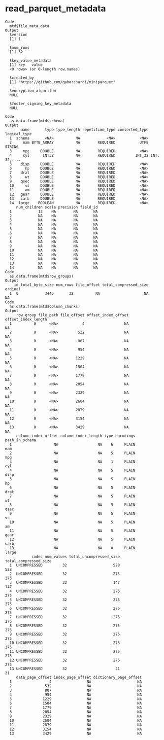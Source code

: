 # read_parquet_metadata

    Code
      mtd$file_meta_data
    Output
      $version
      [1] 1
      
      $num_rows
      [1] 32
      
      $key_value_metadata
      [1] key   value
      <0 rows> (or 0-length row.names)
      
      $created_by
      [1] "https://github.com/gaborcsardi/miniparquet"
      
      $encryption_algorithm
      NULL
      
      $footer_signing_key_metadata
      NULL
      
    Code
      as.data.frame(mtd$schema)
    Output
           name       type type_length repetition_type converted_type logical_type
      1  schema       <NA>          NA            <NA>           <NA>             
      2     nam BYTE_ARRAY          NA        REQUIRED           UTF8       STRING
      3     mpg     DOUBLE          NA        REQUIRED           <NA>             
      4     cyl      INT32          NA        REQUIRED         INT_32 INT, 32,....
      5    disp     DOUBLE          NA        REQUIRED           <NA>             
      6      hp     DOUBLE          NA        REQUIRED           <NA>             
      7    drat     DOUBLE          NA        REQUIRED           <NA>             
      8      wt     DOUBLE          NA        REQUIRED           <NA>             
      9    qsec     DOUBLE          NA        REQUIRED           <NA>             
      10     vs     DOUBLE          NA        REQUIRED           <NA>             
      11     am     DOUBLE          NA        REQUIRED           <NA>             
      12   gear     DOUBLE          NA        REQUIRED           <NA>             
      13   carb     DOUBLE          NA        REQUIRED           <NA>             
      14  large    BOOLEAN          NA        REQUIRED           <NA>             
         num_children scale precision field_id
      1            13    NA        NA       NA
      2            NA    NA        NA       NA
      3            NA    NA        NA       NA
      4            NA    NA        NA       NA
      5            NA    NA        NA       NA
      6            NA    NA        NA       NA
      7            NA    NA        NA       NA
      8            NA    NA        NA       NA
      9            NA    NA        NA       NA
      10           NA    NA        NA       NA
      11           NA    NA        NA       NA
      12           NA    NA        NA       NA
      13           NA    NA        NA       NA
      14           NA    NA        NA       NA
    Code
      as.data.frame(mtd$row_groups)
    Output
        id total_byte_size num_rows file_offset total_compressed_size ordinal
      1  0            3446       32          NA                    NA      NA
    Code
      as.data.frame(mtd$column_chunks)
    Output
         row_group file_path file_offset offset_index_offset offset_index_length
      1          0      <NA>           4                  NA                  NA
      2          0      <NA>         532                  NA                  NA
      3          0      <NA>         807                  NA                  NA
      4          0      <NA>         954                  NA                  NA
      5          0      <NA>        1229                  NA                  NA
      6          0      <NA>        1504                  NA                  NA
      7          0      <NA>        1779                  NA                  NA
      8          0      <NA>        2054                  NA                  NA
      9          0      <NA>        2329                  NA                  NA
      10         0      <NA>        2604                  NA                  NA
      11         0      <NA>        2879                  NA                  NA
      12         0      <NA>        3154                  NA                  NA
      13         0      <NA>        3429                  NA                  NA
         column_index_offset column_index_length type encodings path_in_schema
      1                   NA                  NA    6     PLAIN            nam
      2                   NA                  NA    5     PLAIN            mpg
      3                   NA                  NA    1     PLAIN            cyl
      4                   NA                  NA    5     PLAIN           disp
      5                   NA                  NA    5     PLAIN             hp
      6                   NA                  NA    5     PLAIN           drat
      7                   NA                  NA    5     PLAIN             wt
      8                   NA                  NA    5     PLAIN           qsec
      9                   NA                  NA    5     PLAIN             vs
      10                  NA                  NA    5     PLAIN             am
      11                  NA                  NA    5     PLAIN           gear
      12                  NA                  NA    5     PLAIN           carb
      13                  NA                  NA    0     PLAIN          large
                codec num_values total_uncompressed_size total_compressed_size
      1  UNCOMPRESSED         32                     528                   528
      2  UNCOMPRESSED         32                     275                   275
      3  UNCOMPRESSED         32                     147                   147
      4  UNCOMPRESSED         32                     275                   275
      5  UNCOMPRESSED         32                     275                   275
      6  UNCOMPRESSED         32                     275                   275
      7  UNCOMPRESSED         32                     275                   275
      8  UNCOMPRESSED         32                     275                   275
      9  UNCOMPRESSED         32                     275                   275
      10 UNCOMPRESSED         32                     275                   275
      11 UNCOMPRESSED         32                     275                   275
      12 UNCOMPRESSED         32                     275                   275
      13 UNCOMPRESSED         32                      21                    21
         data_page_offset index_page_offset dictionary_page_offset
      1                 4                NA                     NA
      2               532                NA                     NA
      3               807                NA                     NA
      4               954                NA                     NA
      5              1229                NA                     NA
      6              1504                NA                     NA
      7              1779                NA                     NA
      8              2054                NA                     NA
      9              2329                NA                     NA
      10             2604                NA                     NA
      11             2879                NA                     NA
      12             3154                NA                     NA
      13             3429                NA                     NA

